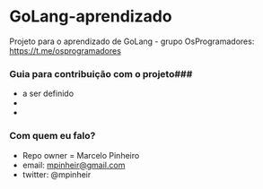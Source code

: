 # GoLang-aprendizado
Projeto para o aprendizado de GoLang - grupo OsProgramadores: https://t.me/osprogramadores

### Guia para contribuição com o projeto###

* a ser definido
*
*

### Com quem eu falo? ###

* Repo owner = Marcelo Pinheiro
* email: mpinheir@gmail.com
* twitter: @mpinheir
